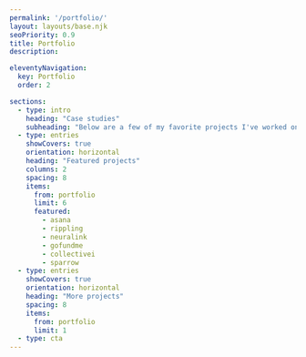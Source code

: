 ```yaml
---
permalink: '/portfolio/'
layout: layouts/base.njk
seoPriority: 0.9
title: Portfolio
description:

eleventyNavigation:
  key: Portfolio
  order: 2

sections: 
  - type: intro
    heading: "Case studies"
    subheading: "Below are a few of my favorite projects I've worked on over the past few years."
  - type: entries
    showCovers: true
    orientation: horizontal
    heading: "Featured projects"
    columns: 2
    spacing: 8
    items: 
      from: portfolio
      limit: 6
      featured:
        - asana
        - rippling
        - neuralink
        - gofundme
        - collectivei
        - sparrow
  - type: entries
    showCovers: true
    orientation: horizontal
    heading: "More projects"
    spacing: 8
    items: 
      from: portfolio
      limit: 1
  - type: cta
---
```

